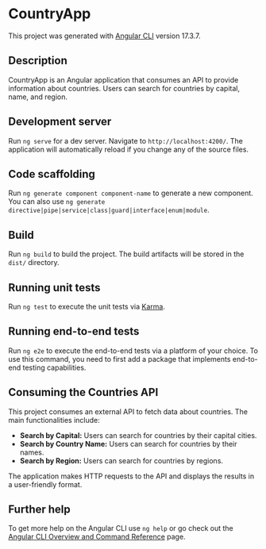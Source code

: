 # CountryApp

This project was generated with [Angular CLI](https://github.com/angular/angular-cli) version 17.3.7.

## Description

CountryApp is an Angular application that consumes an API to provide information about countries. Users can search for countries by capital, name, and region.

## Development server

Run `ng serve` for a dev server. Navigate to `http://localhost:4200/`. The application will automatically reload if you change any of the source files.

## Code scaffolding

Run `ng generate component component-name` to generate a new component. You can also use `ng generate directive|pipe|service|class|guard|interface|enum|module`.

## Build

Run `ng build` to build the project. The build artifacts will be stored in the `dist/` directory.

## Running unit tests

Run `ng test` to execute the unit tests via [Karma](https://karma-runner.github.io).

## Running end-to-end tests

Run `ng e2e` to execute the end-to-end tests via a platform of your choice. To use this command, you need to first add a package that implements end-to-end testing capabilities.

## Consuming the Countries API

This project consumes an external API to fetch data about countries. The main functionalities include:

- **Search by Capital:** Users can search for countries by their capital cities.
- **Search by Country Name:** Users can search for countries by their names.
- **Search by Region:** Users can search for countries by regions.

The application makes HTTP requests to the API and displays the results in a user-friendly format.

## Further help

To get more help on the Angular CLI use `ng help` or go check out the [Angular CLI Overview and Command Reference](https://angular.io/cli) page.
